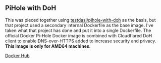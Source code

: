 ## PiHole with DoH

This was pieced together using [testdasi/pihole-with-doh](https://github.com/testdasi/pihole-with-doh) as the basis, but that project used a secondary internal Dockerfile as the base image.  I've taken what that project has done and put it into a single Dockerfile.  The official Docker Pi-Hole Docker image is combined with Cloudflared DoH client to enable DNS-over-HTTPS added to increase security and privacy. **This image is only for AMD64 machines.**

[Docker Hub](https://hub.docker.com/r/themranderson/pi-hole-cloudfare-doh)
